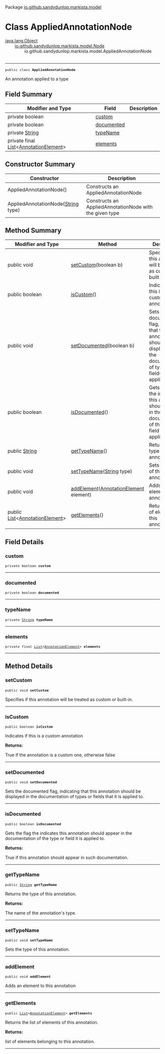 Package [io.github.sandydunlop.markista.model](index.md)

# Class AppliedAnnotationNode
[java.lang.Object](https://docs.oracle.com/en/java/javase/24/docs/api/java.base/java/lang/Object.html)<br/>
        [io.github.sandydunlop.markista.model.Node](Node.md)<br/>
                io.github.sandydunlop.markista.model.AppliedAnnotationNode<br/>
<br/>

----

<span style="font-family: monospace; font-size: 80%;">public class __AppliedAnnotationNode__</span>

An annotation applied to a type


## Field Summary

| Modifier and Type                                                                                                                                 | Field                     | Description |
|---------------------------------------------------------------------------------------------------------------------------------------------------|---------------------------|-------------|
| private boolean                                                                                                                                   | [custom](#custom)         |             |
| private boolean                                                                                                                                   | [documented](#documented) |             |
| private [String](https://docs.oracle.com/en/java/javase/24/docs/api/java.base/java/lang/String.html)                                              | [typeName](#typename)     |             |
| private final [List](https://docs.oracle.com/en/java/javase/24/docs/api/java.base/java/util/List.html)<[AnnotationElement](AnnotationElement.md)> | [elements](#elements)     |             |

## Constructor Summary

| Constructor                                                                                                              | Description                                             |
|--------------------------------------------------------------------------------------------------------------------------|---------------------------------------------------------|
| AppliedAnnotationNode()                                                                                                  | Constructs an AppliedAnnotationNode                     |
| AppliedAnnotationNode([String](https://docs.oracle.com/en/java/javase/24/docs/api/java.base/java/lang/String.html) type) | Constructs an AppliedAnnotationNode with the given type |

## Method Summary

| Modifier and Type                                                                                                                          | Method                                                                                                                         | Description                                                                                                                                  |
|--------------------------------------------------------------------------------------------------------------------------------------------|--------------------------------------------------------------------------------------------------------------------------------|----------------------------------------------------------------------------------------------------------------------------------------------|
| public void                                                                                                                                | [setCustom](#setcustom)(boolean b)                                                                                             | Specifies if this annotation will be treated as custom or built-in.                                                                          |
| public boolean                                                                                                                             | [isCustom](#iscustom)()                                                                                                        | Indicates if this is a custom annotation                                                                                                     |
| public void                                                                                                                                | [setDocumented](#setdocumented)(boolean b)                                                                                     | Sets the documented flag, indicating that this annotation should be displayed in the documentation of types or fields that it is applied to. |
| public boolean                                                                                                                             | [isDocumented](#isdocumented)()                                                                                                | Gets the flag the indicates this annotation should appear in the documentation of the type or field it is applied to.                        |
| public [String](https://docs.oracle.com/en/java/javase/24/docs/api/java.base/java/lang/String.html)                                        | [getTypeName](#gettypename)()                                                                                                  | Returns the type of this annotation.                                                                                                         |
| public void                                                                                                                                | [setTypeName](#settypename)([String](https://docs.oracle.com/en/java/javase/24/docs/api/java.base/java/lang/String.html) type) | Sets the type of this annotation.                                                                                                            |
| public void                                                                                                                                | [addElement](#addelement)([AnnotationElement](AnnotationElement.md) element)                                                   | Adds an element to this annotation                                                                                                           |
| public [List](https://docs.oracle.com/en/java/javase/24/docs/api/java.base/java/util/List.html)<[AnnotationElement](AnnotationElement.md)> | [getElements](#getelements)()                                                                                                  | Returns the list of elements of this annotation.                                                                                             |

## Field Details

### custom

<span style="font-family: monospace; font-size: 80%;">private boolean __custom__</span>




---

### documented

<span style="font-family: monospace; font-size: 80%;">private boolean __documented__</span>




---

### typeName

<span style="font-family: monospace; font-size: 80%;">private [String](https://docs.oracle.com/en/java/javase/24/docs/api/java.base/java/lang/String.html) __typeName__</span>




---

### elements

<span style="font-family: monospace; font-size: 80%;">private final [List](https://docs.oracle.com/en/java/javase/24/docs/api/java.base/java/util/List.html)<[AnnotationElement](AnnotationElement.md)> __elements__</span>




---


## Method Details

### setCustom

<span style="font-family: monospace; font-size: 80%;">public void __setCustom__</span>

Specifies if this annotation will be treated as custom or built-in.


---

### isCustom

<span style="font-family: monospace; font-size: 80%;">public boolean __isCustom__</span>

Indicates if this is a custom annotation

**Returns:**

True if the annotation is a custom one, otherwise false


---

### setDocumented

<span style="font-family: monospace; font-size: 80%;">public void __setDocumented__</span>

Sets the documented flag, indicating that this annotation should
be displayed in the documentation of types or fields that it is
applied to.


---

### isDocumented

<span style="font-family: monospace; font-size: 80%;">public boolean __isDocumented__</span>

Gets the flag the indicates this annotation should appear in
the documentation of the type or field it is applied to.

**Returns:**

True if this annotation should appear in such documentation.


---

### getTypeName

<span style="font-family: monospace; font-size: 80%;">public [String](https://docs.oracle.com/en/java/javase/24/docs/api/java.base/java/lang/String.html) __getTypeName__</span>

Returns the type of this annotation.

**Returns:**

The name of the annotation's type.


---

### setTypeName

<span style="font-family: monospace; font-size: 80%;">public void __setTypeName__</span>

Sets the type of this annotation.


---

### addElement

<span style="font-family: monospace; font-size: 80%;">public void __addElement__</span>

Adds an element to this annotation


---

### getElements

<span style="font-family: monospace; font-size: 80%;">public [List](https://docs.oracle.com/en/java/javase/24/docs/api/java.base/java/util/List.html)<[AnnotationElement](AnnotationElement.md)> __getElements__</span>

Returns the list of elements of this annotation.

**Returns:**

list of elements belonging to this annotation.


---

